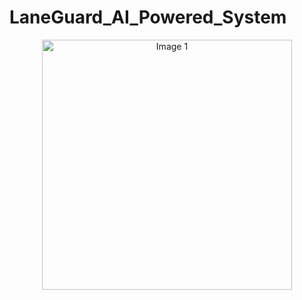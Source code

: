 # LaneGuard_AI_Powered_System
<p align="center">
  <img src="‪[C:\Users\HP\Downloads\logo_white_new.png](https://drive.google.com/file/d/1wnMMytebUopMYjutTd7k1ag460khrp6X/view?usp=sharing)" alt="Image 1" width="400" style="margin-bottom: -100px;"/>
</p>
